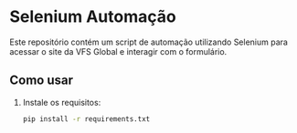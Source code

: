 # Selenium Automação

Este repositório contém um script de automação utilizando Selenium para acessar o site da VFS Global e interagir com o formulário.

## Como usar

1. Instale os requisitos:
   ```bash
   pip install -r requirements.txt
